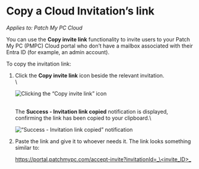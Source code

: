 # Copy a Cloud Invitation’s link

_Applies to: Patch My PC Cloud_

You can use the **Copy invite link** functionality to invite users to your Patch My PC (PMPC) Cloud portal who don’t have a mailbox associated with their Entra ID (for example, an admin account).

To copy the invitation link:

1.  Click the **Copy invite link** icon beside the relevant invitation.\
    \


    ![Clicking the “Copy invite link” icon](../../../../_images/image%20%281637%29.png%20"Clicking%20the%20\"Copy%20invite%20link\"%20icon")

    \
    The **Success - Invitation link copied** notification is displayed, confirming the link has been copied to your clipboard.\


    ![“Success - Invitation link copied” notification](../../../../_images/image%20%281639%29.png%20"\"Success%20-%20Invitation%20link%20copied\"%20notification")


2.  Paste the link and give it to whoever needs it. The link looks something similar to:

    [https://portal.patchmypc.com/accept-invite?invitationId=_\<invite\_ID>_](https://portal.patchmypc.com/accept-invite?invitationId=%3cinvite_ID%3e)
